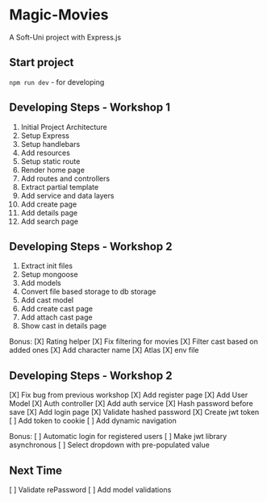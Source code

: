 # Magic-Movies
A Soft-Uni project with Express.js

## Start project
`npm run dev` - for developing

## Developing Steps - Workshop 1
1. Initial Project Architecture
2. Setup Express
3. Setup handlebars
4. Add resources
5. Setup static route
6. Render home page
7. Add routes and controllers
8. Extract partial template
9. Add service and data layers
10. Add create page
11. Add details page
12. Add search page

## Developing Steps - Workshop 2
1. Extract init files
2. Setup mongoose
3. Add models
4. Convert file based storage to db storage
5. Add cast model
6. Add create cast page
7. Add attach cast page
8. Show cast in details page

Bonus:
[X] Rating helper
[X] Fix filtering for movies
[X] Filter cast based on added ones
[X] Add character name
[X] Atlas
[X] env file

## Developing Steps - Workshop 2
[X] Fix bug from previous workshop
[X] Add register page 
    [X] Add User Model
    [X] Auth controller
    [X] Add auth service
[X] Hash password before save
[X] Add login page 
    [X] Validate hashed password
    [X] Create jwt token
    [ ] Add token to cookie
[ ] Add dynamic navigation

Bonus:
[ ] Automatic login for registered users
[ ] Make jwt library asynchronous
[ ] Select dropdown with pre-populated value

## Next Time
[ ] Validate rePassword
[ ] Add model validations
